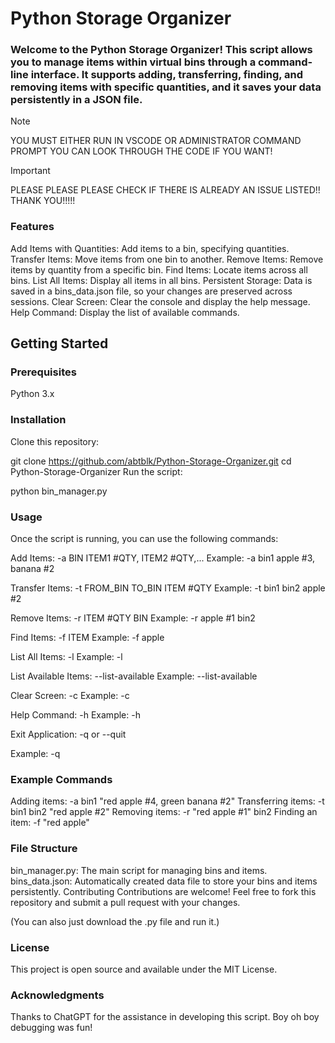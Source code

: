 # Python Storage Organizer
### Welcome to the Python Storage Organizer! This script allows you to manage items within virtual bins through a command-line interface. It supports adding, transferring, finding, and removing items with specific quantities, and it saves your data persistently in a JSON file.

> [!NOTE]
> YOU MUST EITHER RUN IN VSCODE OR ADMINISTRATOR COMMAND PROMPT YOU CAN LOOK THROUGH THE CODE IF YOU WANT!

> [!IMPORTANT]
> PLEASE PLEASE PLEASE CHECK IF THERE IS ALREADY AN ISSUE LISTED!! THANK YOU!!!!!

### Features
Add Items with Quantities: Add items to a bin, specifying quantities.
Transfer Items: Move items from one bin to another.
Remove Items: Remove items by quantity from a specific bin.
Find Items: Locate items across all bins.
List All Items: Display all items in all bins.
Persistent Storage: Data is saved in a bins_data.json file, so your changes are preserved across sessions.
Clear Screen: Clear the console and display the help message.
Help Command: Display the list of available commands.
## Getting Started
### Prerequisites
Python 3.x
### Installation
Clone this repository:

git clone https://github.com/abtblk/Python-Storage-Organizer.git
cd Python-Storage-Organizer
Run the script:

python bin_manager.py

### Usage
Once the script is running, you can use the following commands:

Add Items: -a BIN ITEM1 #QTY, ITEM2 #QTY,...
Example: -a bin1 apple #3, banana #2

Transfer Items: -t FROM_BIN TO_BIN ITEM #QTY
Example: -t bin1 bin2 apple #2

Remove Items: -r ITEM #QTY BIN
Example: -r apple #1 bin2

Find Items: -f ITEM
Example: -f apple

List All Items: -l
Example: -l

List Available Items: --list-available
Example: --list-available

Clear Screen: -c
Example: -c

Help Command: -h
Example: -h

Exit Application: -q or --quit

Example: -q

### Example Commands

Adding items: -a bin1 "red apple #4, green banana #2"
Transferring items: -t bin1 bin2 "red apple #2"
Removing items: -r "red apple #1" bin2
Finding an item: -f "red apple"

### File Structure

bin_manager.py: The main script for managing bins and items.
bins_data.json: Automatically created data file to store your bins and items persistently.
Contributing
Contributions are welcome! Feel free to fork this repository and submit a pull request with your changes.

(You can also just download the .py file and run it.)

### License
This project is open source and available under the MIT License.

### Acknowledgments
Thanks to ChatGPT for the assistance in developing this script. Boy oh boy debugging was fun!

